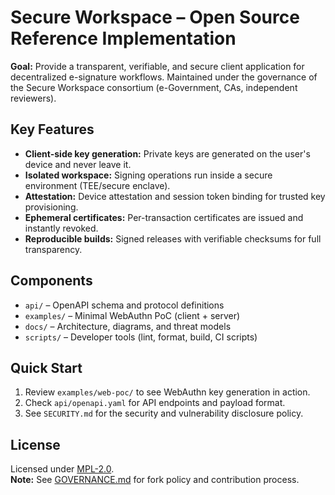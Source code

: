 # Secure Workspace – Open Source Reference Implementation

**Goal:** Provide a transparent, verifiable, and secure client application for
decentralized e-signature workflows. Maintained under the governance of
the Secure Workspace consortium (e-Government, CAs, independent reviewers).

## Key Features
- **Client-side key generation:** Private keys are generated on the user's device and never leave it.
- **Isolated workspace:** Signing operations run inside a secure environment (TEE/secure enclave).
- **Attestation:** Device attestation and session token binding for trusted key provisioning.
- **Ephemeral certificates:** Per-transaction certificates are issued and instantly revoked.
- **Reproducible builds:** Signed releases with verifiable checksums for full transparency.

## Components
- `api/` – OpenAPI schema and protocol definitions
- `examples/` – Minimal WebAuthn PoC (client + server)
- `docs/` – Architecture, diagrams, and threat models
- `scripts/` – Developer tools (lint, format, build, CI scripts)

## Quick Start
1. Review `examples/web-poc/` to see WebAuthn key generation in action.
2. Check `api/openapi.yaml` for API endpoints and payload format.
3. See `SECURITY.md` for the security and vulnerability disclosure policy.

## License
Licensed under [MPL-2.0](LICENSE).  
**Note:** See [GOVERNANCE.md](GOVERNANCE.md) for fork policy and contribution process.

